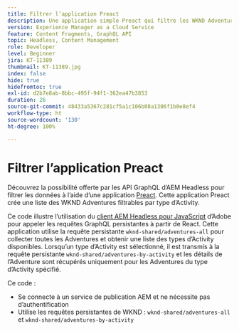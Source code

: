```yaml
---
title: Filtrer l’application Preact
description: Une application simple Preact qui filtre les WKND Adventures modélisées à l’aide de fragments de contenu.
version: Experience Manager as a Cloud Service
feature: Content Fragments, GraphQL API
topic: Headless, Content Management
role: Developer
level: Beginner
jira: KT-11389
thumbnail: KT-11389.jpg
index: false
hide: true
hidefromtoc: true
exl-id: d2b7e8ab-8bbc-495f-94f1-362ea47b3853
duration: 26
source-git-commit: 48433a5367c281cf5a1c106b08a1306f1b0e8ef4
workflow-type: ht
source-wordcount: '130'
ht-degree: 100%

---
```


# Filtrer l’application Preact

Découvrez la possibilité offerte par les API GraphQL d’AEM Headless pour filtrer les données à l’aide d’une application [Preact](https://preactjs.com/). Cette application Preact crée une liste des WKND Adventures filtrables par type d’Activity.

Ce code illustre l’utilisation du [client AEM Headless pour JavaScript](https://github.com/adobe/aem-headless-client-js/blob/main/api-reference.md) d’Adobe pour appeler les requêtes GraphQL persistantes à partir de React. Cette application utilise la requête persistante `wknd-shared/adventures-all` pour collecter toutes les Adventures et obtenir une liste des types d’Activity disponibles. Lorsqu’un type d’Activity est sélectionné, il est transmis à la requête persistante `wknd-shared/adventures-by-activity` et les détails de l’Adventure sont récupérés uniquement pour les Adventures du type d’Activity spécifié.

Ce code :

+ Se connecte à un service de publication AEM et ne nécessite pas d’authentification
+ Utilise les requêtes persistantes de WKND : `wknd-shared/adventures-all` et `wknd-shared/adventures-by-activity`
